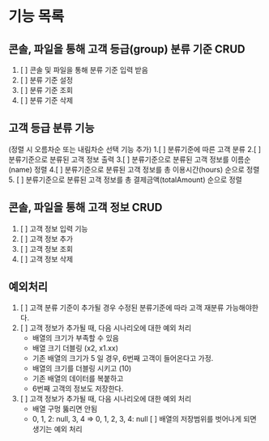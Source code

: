 # 기능 목록


## 콘솔, 파일을 통해 고객 등급(group) 분류 기준 CRUD
1. [ ] 콘솔 및 파일을 통해 분류 기준 입력 받음
2. [ ] 분류 기준 설정
3. [ ] 분류 기준 조회
4. [ ] 분류 기준 삭제


## 고객 등급 분류 기능
(정렬 시 오름차순 또는 내림차순 선택 기능 추가)
1.[ ] 분류기준에 따른 고객 분류
2.[ ] 분류기준으로 분류된 고객 정보 출력
3.[ ] 분류기준으로 분류된 고객 정보를 이름순(name) 정렬
4.[ ] 분류기준으로 분류된 고객 정보를 총 이용시간(hours) 순으로 정렬
5. [ ] 분류기준으로 분류된 고객 정보를 총 결제금액(totalAmount) 순으로 정렬

## 콘솔, 파일을 통해 고객 정보 CRUD
1. [ ] 고객 정보 입력 기능
2. [ ] 고객 정보 추가
3. [ ] 고객 정보 조회
4. [ ] 고객 정보 삭제


## 예외처리
1. [ ] 고객 분류 기준이 추가될 경우 수정된 분류기준에 따라 고객 재분류 가능해야한다.
2. [ ] 고객 정보가 추가될 때, 다음 시나리오에 대한 예외 처리
    - 배열의 크기가 부족할 수 있음
   - 배열 크기 더블링 (x2, x1.xx)
   - 기존 배열의 크기가 5 일 경우, 6번째 고객이 들어온다고 가정.
   - 배열의 크기를 더블링 시키고 (10)
   - 기존 배열의 데이터를 복붙하고
   - 6번째 고객의 정보도 저장한다.
3. [ ] 고객 정보가 추가될 때, 다음 시나리오에 대한 예외 처리
   - 배열 구멍 뚫리면 안됨
   - 0, 1, 2: null, 3, 4 ⇒ 0, 1, 2, 3, 4: null
[ ] 배열의 저장범위를 벗어나게 되면 생기는 예외 처리